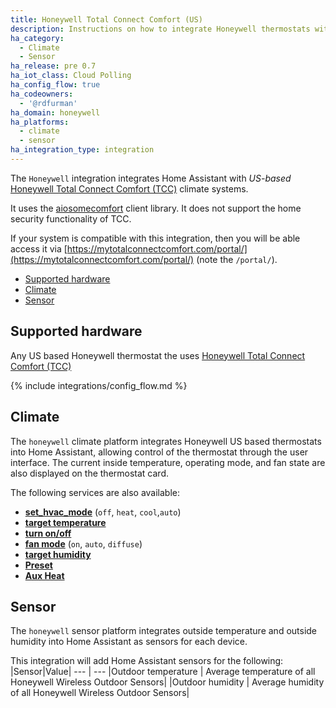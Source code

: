 ```yaml
---
title: Honeywell Total Connect Comfort (US)
description: Instructions on how to integrate Honeywell thermostats within Home Assistant.
ha_category:
  - Climate
  - Sensor
ha_release: pre 0.7
ha_iot_class: Cloud Polling
ha_config_flow: true
ha_codeowners:
  - '@rdfurman'
ha_domain: honeywell
ha_platforms:
  - climate
  - sensor
ha_integration_type: integration
---
```


The `Honeywell` integration integrates Home Assistant with _US-based_ [Honeywell Total Connect Comfort (TCC)](https://mytotalconnectcomfort.com/portal/) climate systems.

It uses the [aiosomecomfort](https://github.com/mkmer/AIOSomecomfort) client library. It does not support the home security functionality of TCC.

If your system is compatible with this integration, then you will be able access it via [https://mytotalconnectcomfort.com/portal/](https://mytotalconnectcomfort.com/portal/) (note the `/portal/`).

- [Supported hardware](#supported-hardware)
- [Climate](#climate)
- [Sensor](#sensor)

## Supported hardware

Any US based Honeywell thermostat the uses [Honeywell Total Connect Comfort (TCC)](https://mytotalconnectcomfort.com/portal/)

{% include integrations/config_flow.md %}

## Climate

The `honeywell` climate platform integrates Honeywell US based thermostats into Home Assistant, allowing control of the thermostat through the user interface. The current inside temperature, operating mode, and fan state are also displayed on the thermostat card.

The following services are also available:

- [**set_hvac_mode**](/integrations/climate/#service-climateset_hvac_mode) (`off`, `heat`, `cool`,`auto`)
- [**target temperature**](/integrations/climate#service-climateset_temperature)
- [**turn on/off**](/integrations/climate#service-climateturn_on)
- [**fan mode**](/integrations/climate#service-climateset_fan_mode) (`on`, `auto`, `diffuse`)
- [**target humidity**](/integrations/climate#service-climateset_humidity) 
- [**Preset**](/integrations/climate#service-climateset_preset_mode)
- [**Aux Heat**](/integrations/climate#service-climateset_aux_heat)

## Sensor

The `honeywell` sensor platform integrates outside temperature and outside humidity into Home Assistant as sensors for each device.

This integration will add Home Assistant sensors for the following:
|Sensor|Value|
--- | ---
|Outdoor temperature | Average temperature of all Honeywell Wireless Outdoor Sensors|
|Outdoor humidity | Average humidity of all Honeywell Wireless Outdoor Sensors|
